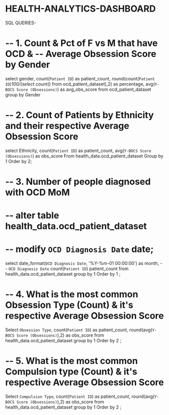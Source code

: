 # HEALTH-ANALYTICS-DASHBOARD
SQL QUERIES- 
# -- 1. Count & Pct of F vs M that have OCD & -- Average Obsession Score by Gender
 select
  gender,
  count(`Patient ID`) as patient_count,
  round(count(`Patient ID`)*100/(select count(*) from ocd_patient_dataset),2) as percentage,
  avg(`Y-BOCS Score (Obsessions)`) as avg_obs_score
  from ocd_patient_dataset
  group by Gender
 

# -- 2. Count of Patients by Ethnicity and their respective Average Obsession Score

select
	Ethnicity,
	count(`Patient ID`) as patient_count,
	avg(`Y-BOCS Score (Obsessions)`) as obs_score
From health_data.ocd_patient_dataset
Group by 1
Order by 2;

# -- 3. Number of people diagnosed with OCD MoM

# -- alter table health_data.ocd_patient_dataset
# -- modify `OCD Diagnosis Date` date;
select
date_format(`OCD Diagnosis Date`, '%Y-%m-01 00:00:00') as month,
-- `OCD Diagnosis Date`
count(`Patient ID`) patient_count
from health_data.ocd_patient_dataset
group by 1
Order by 1
;

# -- 4. What is the most common Obsession Type (Count) & it's respective Average Obsession Score

Select
`Obsession Type`,
count(`Patient ID`) as patient_count,
round(avg(`Y-BOCS Score (Obsessions)`),2) as obs_score
from health_data.ocd_patient_dataset
group by 1
Order by 2
;

# -- 5. What is the most common Compulsion type (Count) & it's respective Average Obsession Score

Select
`Compulsion Type`,
count(`Patient ID`) as patient_count,
round(avg(`Y-BOCS Score (Obsessions)`),2) as obs_score
from health_data.ocd_patient_dataset
group by 1
Order by 2
;
